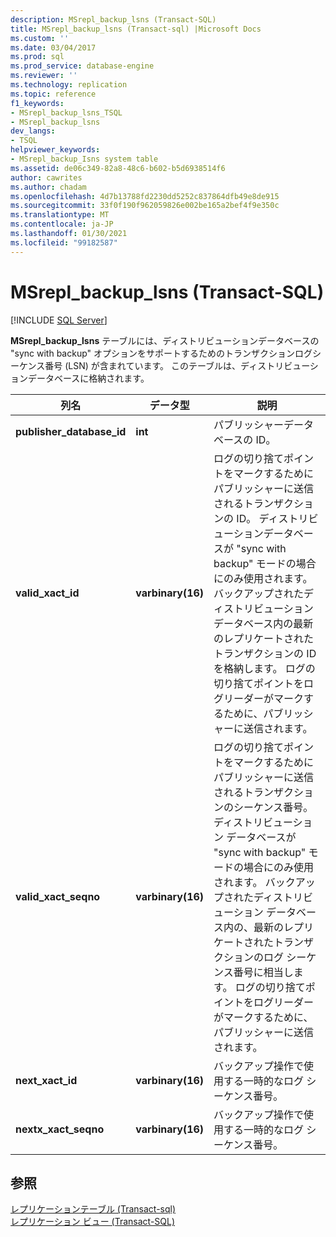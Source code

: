 ```yaml
---
description: MSrepl_backup_lsns (Transact-SQL)
title: MSrepl_backup_lsns (Transact-sql) |Microsoft Docs
ms.custom: ''
ms.date: 03/04/2017
ms.prod: sql
ms.prod_service: database-engine
ms.reviewer: ''
ms.technology: replication
ms.topic: reference
f1_keywords:
- MSrepl_backup_lsns_TSQL
- MSrepl_backup_lsns
dev_langs:
- TSQL
helpviewer_keywords:
- MSrepl_backup_Isns system table
ms.assetid: de06c349-82a8-48c6-b602-b5d6938514f6
author: cawrites
ms.author: chadam
ms.openlocfilehash: 4d7b13788fd2230dd5252c837864dfb49e8de915
ms.sourcegitcommit: 33f0f190f962059826e002be165a2bef4f9e350c
ms.translationtype: MT
ms.contentlocale: ja-JP
ms.lasthandoff: 01/30/2021
ms.locfileid: "99182587"
---
```

# <a name="msrepl_backup_lsns-transact-sql"></a>MSrepl_backup_lsns (Transact-SQL)
[!INCLUDE [SQL Server](../../includes/applies-to-version/sqlserver.md)]

  **MSrepl_backup_lsns** テーブルには、ディストリビューションデータベースの "sync with backup" オプションをサポートするためのトランザクションログシーケンス番号 (LSN) が含まれています。 このテーブルは、ディストリビューションデータベースに格納されます。  
  
|列名|データ型|説明|  
|-----------------|---------------|-----------------|  
|**publisher_database_id**|**int**|パブリッシャーデータベースの ID。|  
|**valid_xact_id**|**varbinary(16)**|ログの切り捨てポイントをマークするためにパブリッシャーに送信されるトランザクションの ID。 ディストリビューションデータベースが "sync with backup" モードの場合にのみ使用されます。 バックアップされたディストリビューションデータベース内の最新のレプリケートされたトランザクションの ID を格納します。 ログの切り捨てポイントをログリーダーがマークするために、パブリッシャーに送信されます。|  
|**valid_xact_seqno**|**varbinary(16)**|ログの切り捨てポイントをマークするためにパブリッシャーに送信されるトランザクションのシーケンス番号。 ディストリビューション データベースが "sync with backup" モードの場合にのみ使用されます。 バックアップされたディストリビューション データベース内の、最新のレプリケートされたトランザクションのログ シーケンス番号に相当します。 ログの切り捨てポイントをログリーダーがマークするために、パブリッシャーに送信されます。|  
|**next_xact_id**|**varbinary(16)**|バックアップ操作で使用する一時的なログ シーケンス番号。|  
|**nextx_xact_seqno**|**varbinary(16)**|バックアップ操作で使用する一時的なログ シーケンス番号。|  
  
## <a name="see-also"></a>参照  
 [レプリケーションテーブル &#40;Transact-sql&#41;](../../relational-databases/system-tables/replication-tables-transact-sql.md)   
 [レプリケーション ビュー &#40;Transact-SQL&#41;](../../relational-databases/system-views/replication-views-transact-sql.md)  
  
  
